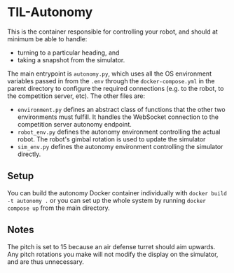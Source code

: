 # TIL-Autonomy

This is the container responsible for controlling your robot, and should at minimum be able to handle:

- turning to a particular heading, and
- taking a snapshot from the simulator.

The main entrypoint is `autonomy.py`, which uses all the OS environment variables passed in from the `.env` through the `docker-compose.yml` in the parent directory to configure the required connections (e.g. to the robot, to the competition server, etc). The other files are:

- `environment.py` defines an abstract class of functions that the other two environments must fulfill. It handles the WebSocket connection to the competition server autonomy endpoint.
- `robot_env.py` defines the autonomy environment controlling the actual robot. The robot's gimbal rotation is used to update the simulator
- `sim_env.py` defines the autonomy environment controlling the simulator directly.

## Setup

You can build the autonomy Docker container individually with `docker build -t autonomy .` or you can set up the whole system by running `docker compose up` from the main directory.

## Notes

The pitch is set to 15 because an air defense turret should aim upwards. Any pitch rotations you make will not modify the display on the simulator, and are thus unnecessary.
